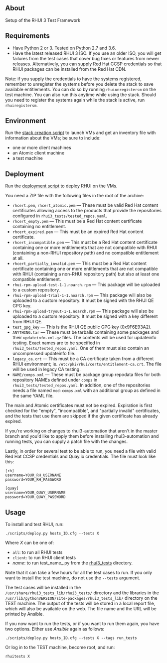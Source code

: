 About
---------------
Setup of the RHUI 3 Test Framework

Requirements
---------------
* Have Python 2 or 3. Tested on Python 2.7 and 3.6.
* Have the latest released RHUI 3 ISO. If you use an older ISO, you will get failures from the test
cases that cover bug fixes or features from newer releases. Alternatively, you can supply Red Hat
CCSP credentials so that RHUI packages can be installed from the Red Hat CDN.

Note: if you supply the credentials to have the systems registered, remember to unregister
the systems before you delete the stack to save available entitlements.
You can do so by running `rhuiunregistersm` on the test machine.
You can also run this anytime while using the stack.
Should you need to register the systems again while the stack is active, run `rhuiregistersm`.

Environment
---------------
Run the [stack creation script](../scripts/README.md) to launch VMs and get an inventory file
with information about the VMs; be sure to include:
* one or more client machines
* an Atomic client machine
* a test machine

Deployment
--------------
Run the [deployment script](../scripts/deploy.py) to deploy RHUI on the VMs.

You need a ZIP file with the following files in the root of the archive:

* `rhcert.pem`, `rhcert_atomic.pem` — These must be valid Red Hat content certificates allowing access to the products that provide the repositories configured in `rhui3_tests/tested_repos.yaml`.
* `rhcert_empty.pem` — This must be a Red Hat content certificate containing no entitlement.
* `rhcert_expired.pem` — This must be an expired Red Hat content certificate.
* `rhcert_incompatible.pem` — This must be a Red Hat content certificate containing one or more entitlements that are not compatible with RHUI (containing a non-RHUI repository path) and no compatible entitlement at all.
* `rhcert_partially_invalid.pem` — This must be a Red Hat content certificate containing one or more entitlements that are not compatible with RHUI (containing a non-RHUI repository path) but also at least one compatible entitlement.
* `rhui-rpm-upload-test-1-1.noarch.rpm` — This package will be uploaded to a custom repository.
* `rhui-rpm-upload-trial-1-1.noarch.rpm` — This package will also be uploaded to a custom repository. It must be signed with the RHUI QE GPG key.
* `rhui-rpm-upload-tryout-1-1.noarch.rpm` — This package will also be uploaded to a custom repository. It must be signed with a key different from RHUI QE.
* `test_gpg_key` — This is the RHUI QE public GPG key (0x9F6E93A2).
* `ANYTHING.tar` — These must be tarballs containing some packages and their `updateinfo.xml.gz` files. The contents will be used for updateinfo testing. Exact names are to be specified in `rhui3_tests/tested_repos.yaml`. One of them must also contain an uncompressed updateinfo file.
* `legacy_ca.crt` — This must be a CA certificate taken from a different RHUI environment; ie. `/etc/pki/rhui/certs/entitlement-ca.crt`. The file will be used in legacy CA testing.
* `NAME/comps.xml` — These must be package group repodata files for both repository NAMEs defined under `comps` in `rhui3_tests/tested_repos.yaml`. In addition, one of the repositories needs a file named `mod-comps.xml` with an additional group as defined in the same YAML file.

The main and Atomic certificates must not be expired. Expiration is first checked for the "empty",
"incompatible", and "partially invalid" certificates, and the tests that use them are skipped if
the given certificate has already expired.

If you're working on changes to rhui3-automation that aren't in the master branch and you'd like to
apply them before installing rhui3-automation and running tests, you can supply a patch file
with the changes.

Lastly, in order for several test to be able to run, you need a file with valid Red Hat CCSP
credentials and Quay.io credentials. The file must look like this:

```
[rh]
username=YOUR_RH_USERNAME
password=YOUR_RH_PASSWORD

[quay]
username=YOUR_QUAY_USERNAME
password=YOUR_QUAY_PASSWORD
```

Usage
--------
To install and test RHUI, run:

```
./scripts/deploy.py hosts_ID.cfg --tests X
```

Where _X_ can be one of:

* `all`: to run all RHUI tests
* `client`: to run RHUI client tests
* _name_: to run test\_name\_.py from the [rhui3\_tests](./rhui3\_tests) directory.

Note that it can take a few hours for all the test cases to run.
If you only want to install the test machine, do not use the `--tests` argument.

The test cases will be installed in the `/usr/share/rhui3_tests_lib/rhui3_tests/` directory
and the libraries in the `/usr/lib/pythonVERSION/site-packages/rhui3_tests_lib/` directory
on the TEST machine.
The output of the tests will be stored in a local report file, which will also be available
on the web. The file name and the URL will be printed by Ansible.

If you now want to run the tests, or if you want to run them again, you have two options.
Either use _Ansible_ again as follows:

```
./scripts/deploy.py hosts_ID.cfg --tests X --tags run_tests
```

Or log in to the TEST machine, become root, and run:

`rhuitests X`
